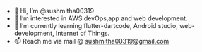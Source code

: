 - 👋 Hi, I’m @sushmitha00319
- 👀 I’m interested in AWS devOps,app and web development.
- 🌱 I’m currently learning flutter-dartcode, Android studio, web-development, Internet of Things. 
- 📫 Reach me via mail @ sushmitha00319@gmail.com

<!---
sushmitha00319/sushmitha00319 is a ✨ special ✨ repository because its `README.md` (this file) appears on your GitHub profile.
You can click the Preview link to take a look at your changes.
--->
